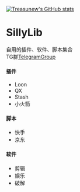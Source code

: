 [![Treasunew's GitHub stats](https://github-readme-stats.vercel.app/api?username=treasunew)](https://github.com/anuraghazra/github-readme-stats)
# SillyLib
自用的插件、软件、脚本集合  
TG群[TelegramGroup](https://t.me/PorterTree)
#### 插件
* Loon
* QX
* Stash
* 小火箭
#### 脚本
- 快手
- 京东
#### 软件
+ 剪辑
+ 娱乐
+ 破解
